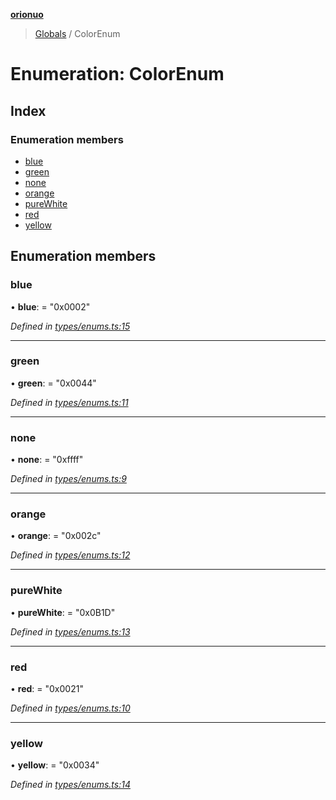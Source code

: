 **[orionuo](../README.md)**

> [Globals](../globals.md) / ColorEnum

# Enumeration: ColorEnum

## Index

### Enumeration members

* [blue](colorenum.md#blue)
* [green](colorenum.md#green)
* [none](colorenum.md#none)
* [orange](colorenum.md#orange)
* [pureWhite](colorenum.md#purewhite)
* [red](colorenum.md#red)
* [yellow](colorenum.md#yellow)

## Enumeration members

### blue

•  **blue**:  = "0x0002"

*Defined in [types/enums.ts:15](https://github.com/msviha/orionuo/blob/5345ecb/src/types/enums.ts#L15)*

___

### green

•  **green**:  = "0x0044"

*Defined in [types/enums.ts:11](https://github.com/msviha/orionuo/blob/5345ecb/src/types/enums.ts#L11)*

___

### none

•  **none**:  = "0xffff"

*Defined in [types/enums.ts:9](https://github.com/msviha/orionuo/blob/5345ecb/src/types/enums.ts#L9)*

___

### orange

•  **orange**:  = "0x002c"

*Defined in [types/enums.ts:12](https://github.com/msviha/orionuo/blob/5345ecb/src/types/enums.ts#L12)*

___

### pureWhite

•  **pureWhite**:  = "0x0B1D"

*Defined in [types/enums.ts:13](https://github.com/msviha/orionuo/blob/5345ecb/src/types/enums.ts#L13)*

___

### red

•  **red**:  = "0x0021"

*Defined in [types/enums.ts:10](https://github.com/msviha/orionuo/blob/5345ecb/src/types/enums.ts#L10)*

___

### yellow

•  **yellow**:  = "0x0034"

*Defined in [types/enums.ts:14](https://github.com/msviha/orionuo/blob/5345ecb/src/types/enums.ts#L14)*
